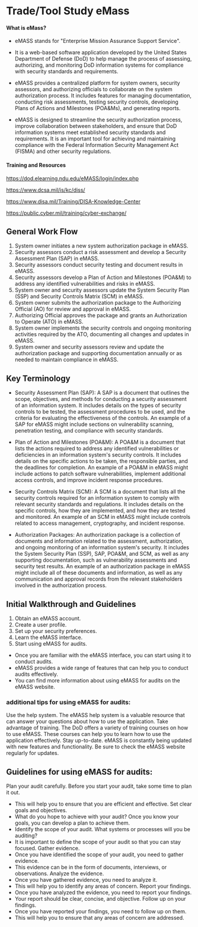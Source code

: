 # Trade/Tool Study eMass

#### What is eMass?
- eMASS stands for "Enterprise Mission Assurance Support Service". 

- It is a web-based software application developed by the United States Department of Defense (DoD) to help manage the process of assessing, authorizing, and monitoring DoD information systems for compliance with security standards and requirements.

- eMASS provides a centralized platform for system owners, security assessors, and authorizing officials to collaborate on the system authorization process. It includes features for managing documentation, conducting risk assessments, testing security controls, developing Plans of Actions and Milestones (POA&Ms), and generating reports.

- eMASS is designed to streamline the security authorization process, improve collaboration between stakeholders, and ensure that DoD information systems meet established security standards and requirements. It is an important tool for achieving and maintaining compliance with the Federal Information Security Management Act (FISMA) and other security regulations.

#### Training and Resources
https://dod.elearning.ndu.edu/eMASS/login/index.php

https://www.dcsa.mil/is/kc/diss/

https://www.disa.mil/Training/DISA-Knowledge-Center

https://public.cyber.mil/training/cyber-exchange/


## General Work Flow
1. System owner initiates a new system authorization package in eMASS.
2. Security assessors conduct a risk assessment and develop a Security Assessment Plan (SAP) in eMASS.
3. Security assessors conduct security testing and document results in eMASS.
4. Security assessors develop a Plan of Action and Milestones (POA&M) to address any identified vulnerabilities and risks in eMASS.
5. System owner and security assessors update the System Security Plan (SSP) and Security Controls Matrix (SCM) in eMASS.
6. System owner submits the authorization package to the Authorizing Official (AO) for review and approval in eMASS.
7. Authorizing Official approves the package and grants an Authorization to Operate (ATO) in eMASS.
8. System owner implements the security controls and ongoing monitoring activities required by the ATO, documenting all changes and updates in eMASS.
9. System owner and security assessors review and update the authorization package and supporting documentation annually or as needed to maintain compliance in eMASS.


## Key Terminology
- Security Assessment Plan (SAP): A SAP is a document that outlines the scope, objectives, and methods for conducting a security assessment of an information system. It includes details on the types of security controls to be tested, the assessment procedures to be used, and the criteria for evaluating the effectiveness of the controls. An example of a SAP for eMASS might include sections on vulnerability scanning, penetration testing, and compliance with security standards.

- Plan of Action and Milestones (POA&M): A POA&M is a document that lists the actions required to address any identified vulnerabilities or deficiencies in an information system's security controls. It includes details on the specific actions to be taken, the responsible parties, and the deadlines for completion. An example of a POA&M in eMASS might include actions to patch software vulnerabilities, implement additional access controls, and improve incident response procedures.

- Security Controls Matrix (SCM): A SCM is a document that lists all the security controls required for an information system to comply with relevant security standards and regulations. It includes details on the specific controls, how they are implemented, and how they are tested and monitored. An example of an SCM in eMASS might include controls related to access management, cryptography, and incident response.

- Authorization Packages: An authorization package is a collection of documents and information related to the assessment, authorization, and ongoing monitoring of an information system's security. It includes the System Security Plan (SSP), SAP, POA&M, and SCM, as well as any supporting documentation, such as vulnerability assessments and security test results. An example of an authorization package in eMASS might include all of these documents and information, as well as any communication and approval records from the relevant stakeholders involved in the authorization process.


## Initial Walkthrough and Guidelines 
1. Obtain an eMASS account.
2. Create a user profile.
3. Set up your security preferences.
4. Learn the eMASS interface.
5. Start using eMASS for audits.

- Once you are familiar with the eMASS interface, you can start using it to conduct audits.
- eMASS provides a wide range of features that can help you to conduct audits effectively.
- You can find more information about using eMASS for audits on the eMASS website.

### additional tips for using eMASS for audits:
Use the help system.
The eMASS help system is a valuable resource that can answer your questions about how to use the application.
Take advantage of training.
The DoD offers a variety of training courses on how to use eMASS.
These courses can help you to learn how to use the application effectively.
Stay up-to-date.
eMASS is constantly being updated with new features and functionality.
Be sure to check the eMASS website regularly for updates.


## Guidelines for using eMASS for audits:

Plan your audit carefully.
Before you start your audit, take some time to plan it out. 
  - This will help you to ensure that you are efficient and effective.
Set clear goals and objectives.
  - What do you hope to achieve with your audit?
Once you know your goals, you can develop a plan to achieve them.
  - Identify the scope of your audit.
What systems or processes will you be auditing?
  - It is important to define the scope of your audit so that you can stay focused.
Gather evidence.
  - Once you have identified the scope of your audit, you need to gather evidence.
  - This evidence can be in the form of documents, interviews, or observations.
Analyze the evidence.
  - Once you have gathered evidence, you need to analyze it.
  - This will help you to identify any areas of concern.
Report your findings.
  - Once you have analyzed the evidence, you need to report your findings.
  - Your report should be clear, concise, and objective.
Follow up on your findings.
  - Once you have reported your findings, you need to follow up on them.
  - This will help you to ensure that any areas of concern are addressed.
